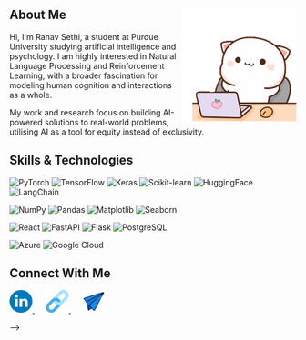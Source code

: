 ## About Me <img align="right" src="./cat.gif" width="200" />

Hi, I'm Ranav Sethi, a student at Purdue University studying artificial intelligence and psychology. I am highly interested in Natural Language Processing and Reinforcement Learning, with a broader fascination for modeling human cognition and interactions as a whole.

My work and research focus on building AI-powered solutions to real-world problems, utilising AI as a tool for equity instead of exclusivity.


 ## Skills & Technologies

<!-- ML -->
![PyTorch](https://img.shields.io/badge/PyTorch-81A1C1?style=for-the-badge&logo=pytorch&logoColor=white)
![TensorFlow](https://img.shields.io/badge/TensorFlow-81A1C1?style=for-the-badge&logo=tensorflow&logoColor=white)
![Keras](https://img.shields.io/badge/Keras-81A1C1?style=for-the-badge&logo=keras&logoColor=white)
![Scikit-learn](https://img.shields.io/badge/scikit--learn-81A1C1?style=for-the-badge&logo=scikit-learn&logoColor=white)
![HuggingFace](https://img.shields.io/badge/HuggingFace-81A1C1?style=for-the-badge)
![LangChain](https://img.shields.io/badge/LangChain-81A1C1?style=for-the-badge)

<!-- Data Science -->
![NumPy](https://img.shields.io/badge/NumPy-88C0D0?style=for-the-badge&logo=numpy&logoColor=white)
![Pandas](https://img.shields.io/badge/Pandas-88C0D0?style=for-the-badge&logo=pandas&logoColor=white)
![Matplotlib](https://img.shields.io/badge/Matplotlib-88C0D0?style=for-the-badge)
![Seaborn](https://img.shields.io/badge/Seaborn-88C0D0?style=for-the-badge)

<!-- Web & Backend -->
![React](https://img.shields.io/badge/React-5E81AC?style=for-the-badge&logo=react&logoColor=black)
![FastAPI](https://img.shields.io/badge/FastAPI-5E81AC?style=for-the-badge&logo=fastapi&logoColor=white)
![Flask](https://img.shields.io/badge/Flask-5E81AC?style=for-the-badge&logo=flask&logoColor=white)
![PostgreSQL](https://img.shields.io/badge/PostgreSQL-5E81AC?style=for-the-badge&logo=postgresql&logoColor=white)

<!-- Cloud -->
![Azure](https://img.shields.io/badge/Azure-4C566A?style=for-the-badge&logo=microsoftazure&logoColor=white)
![Google Cloud](https://img.shields.io/badge/Google_Cloud-4C566A?style=for-the-badge&logo=google-cloud&logoColor=white)

## Connect With Me
<a href="https://linkedin.com/in/ranavsethi" style="margin-right: 20px;">
  <img src="./linkedin-logo.png" width="40px">
</a>
<a href="https://ranavsethi.com" style="margin-right: 20px;">
  <img src="./link.png" width="40px">
</a>
<a href="mailto:ranavsethi18@gmail.com">
  <img src="./paper-plane.png" width="40px">
</a>

-->
